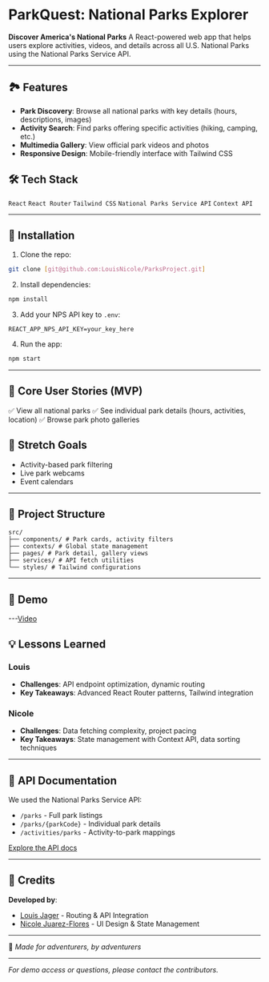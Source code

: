 # ParkQuest: National Parks Explorer

**Discover America's National Parks**
A React-powered web app that helps users explore activities, videos, and details across all U.S. National Parks using the National Parks Service API.

---

## 🏞️ Features
- **Park Discovery**: Browse all national parks with key details (hours, descriptions, images)
- **Activity Search**: Find parks offering specific activities (hiking, camping, etc.)
- **Multimedia Gallery**: View official park videos and photos
- **Responsive Design**: Mobile-friendly interface with Tailwind CSS

## 🛠️ Tech Stack
`React` `React Router` `Tailwind CSS` `National Parks Service API` `Context API`

---

## 🚀 Installation
1. Clone the repo:
```bash
git clone [git@github.com:LouisNicole/ParksProject.git]
```
2. Install dependencies:
```bash
npm install
```
3. Add your NPS API key to `.env`:
```env
REACT_APP_NPS_API_KEY=your_key_here
```
4. Run the app:
```bash
npm start
```

---

## 📌 Core User Stories (MVP)
✅ View all national parks
✅ See individual park details (hours, activities, location)
✅ Browse park photo galleries

## 🔮 Stretch Goals
- Activity-based park filtering
- Live park webcams
- Event calendars

---

## 📂 Project Structure
```
src/
├── components/ # Park cards, activity filters
├── contexts/ # Global state management
├── pages/ # Park detail, gallery views
├── services/ # API fetch utilities
└── styles/ # Tailwind configurations
```

---

## 🎥 Demo
 
---[Video](https://www.youtube.com/watch?v=cQ1xIc4kLxs)

## 💡 Lessons Learned
### Louis
- **Challenges**: API endpoint optimization, dynamic routing
- **Key Takeaways**: Advanced React Router patterns, Tailwind integration

### Nicole
- **Challenges**: Data fetching complexity, project pacing
- **Key Takeaways**: State management with Context API, data sorting techniques

---

## 📜 API Documentation
We used the National Parks Service API:
- `/parks` - Full park listings
- `/parks/{parkCode}` - Individual park details
- `/activities/parks` - Activity-to-park mappings

[Explore the API docs](https://www.nps.gov/subjects/developer/api-documentation.htm)

---

## 🙏 Credits
**Developed by**:
- [Louis Jager](https://github.com/LeaderLou1) - Routing & API Integration
- [Nicole Juarez-Flores](https://github.com/nic0-j3) - UI Design & State Management

---

🌲 *Made for adventurers, by adventurers*

---

*For demo access or questions, please contact the contributors.*
